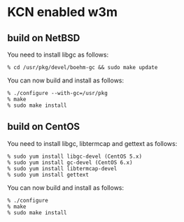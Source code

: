KCN enabled w3m
================================================================================

build on NetBSD
--------------------------------------------------------------------------------
  You need to install libgc as follows:

    % cd /usr/pkg/devel/boehm-gc && sudo make update

You can now build and install as follows:

    % ./configure --with-gc=/usr/pkg
    % make
    % sudo make install

build on CentOS
--------------------------------------------------------------------------------
  You need to install libgc, libtermcap and gettext as follows:

    % sudo yum install libgc-devel (CentOS 5.x)
    % sudo yum install gc-devel (CentOS 6.x)
    % sudo yum install libtermcap-devel
    % sudo yum install gettext

You can now build and install as follows:

    % ./configure
    % make
    % sudo make install
